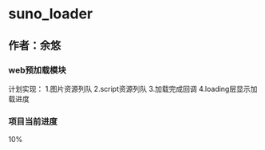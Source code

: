 suno_loader
===========

## 作者：余悠

### web预加载模块
计划实现：
1.图片资源列队
2.script资源列队
3.加载完成回调
4.loading层显示加载进度

### 项目当前进度
10%